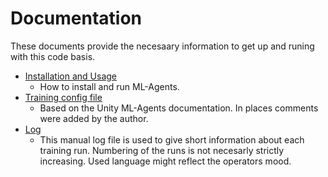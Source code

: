 # Documentation
These documents provide the necesaary information to get up and runing with this code basis.

* [Installation and Usage](installation-usage.md)
  * How to install and run ML-Agents.
* [Training config file](training-config-file.md)
  * Based on the Unity ML-Agents documentation. In places comments were added by the author.
* [Log](run-log.md)
  * This manual log file is used to give short information about each training run. Numbering of the runs is not necesarly strictly increasing. Used language might reflect the operators mood.